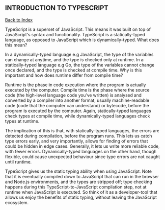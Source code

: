 <h2 id= 'introduction'>INTRODUCTION TO TYPESCRIPT</h2>

[Back to Index](_sidebar.md)

TypeScript is a superset of JavaScript. This means it was built on top of JavaScript's syntax and functionality. TypeScript is a statically-typed language, as opposed to JavaScript which is dynamically-typed. What does this mean?

In a dynamically-typed language e.g JavaScript, the type of the variables can change at anytime, and the type is checked only at runtime. In a statically-typed language e.g Go, the type of the variables cannot change once declared, and the type is checked at compile time. Why is this important and how does runtime differ from compile time?

Runtime is the phase in code execution where the program is actually executed by the computer. Compile time is the phase where the source code (the high-level language code you've written) is analysed and converted by a compiler into another format, usually machine-readable code (code that the computer can understand) or bytecode, before the program is executed by the computer. Again, statically-typed languages check types at compile time, while dynamically-typed languages check types at runtime.

The implication of this is that, with statically-typed languages, the errors are detected during compilation, before the program runs. This lets us catch type errors early, and very importantly, allows for finding of errors that could be hidden in edge cases. Generally, it lets us write more reliable code, with fewer errors. Dynamically-typed languages on the other hand, though flexible, could cause unexpected behaviour since type errors are not caught until runtime.

TypeScript gives us the static typing ability when using JavaScript. Note that it is eventually compiled down to JavaScript that can run in the browser and Node.js environments, and the types are stripped off; type checking happens during this TypeScript-to-JavaScript compilation step, not at runtime when JavaScript is executed. So think of it as a developer-tool that allows us enjoy the benefits of static typing, without leaving the JavaScript ecosystem.
